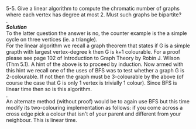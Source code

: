 5-5. Give a linear algorithm to compute the chromatic number of graphs where each vertex has degree at most 2. 
Must such graphs be bipartite?  
.  
***Solution***  
To the latter question the answer is no, the counter example is the a simple cycle on three vertices (ie. a triangle).  
For the linear algorithm we recall a graph theorem that states if G is a simple grapth with largest vertex-degree k then G is k+1 colourable.
For a proof please see page 102 of Introduction to Graph Theory by Robin J. Wilson (Thm 5.1). A hint of the above is to proceed by induction.
Now armed with this hint we recall one of the uses of BFS was to test whether a graph G is 2-colourable. If not then the graph must be 3-colourable by the 
above (of course the case that G is only 1 vertex is trivially 1 colour).  Since BFS is linear time then so is this algorithm.  
.  
An alternate method (without proof) would be to again use BFS but this time modify its two-colouring implementation as follows: if you come across a cross
edge pick a colour that isn't of your parent and different from your neighbour. This is linear time.
